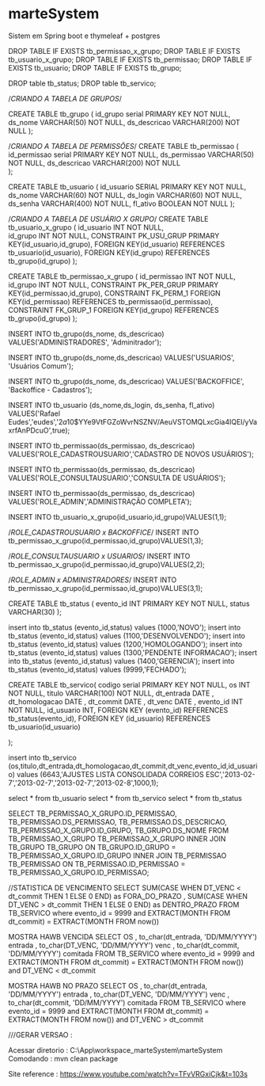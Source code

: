 # marteSystem
Sistem em Spring boot e thymeleaf +  postgres

DROP TABLE IF EXISTS tb_permissao_x_grupo;
DROP TABLE IF EXISTS tb_usuario_x_grupo;
DROP TABLE IF EXISTS tb_permissao;
DROP TABLE IF EXISTS tb_usuario;
DROP TABLE IF EXISTS tb_grupo;

DROP table tb_status;
DROP table tb_servico;


/*CRIANDO A TABELA DE GRUPOS*/

CREATE TABLE tb_grupo
( 
  id_grupo     serial         PRIMARY KEY NOT NULL,
  ds_nome      VARCHAR(50)   NOT NULL,
  ds_descricao VARCHAR(200)  NOT NULL
);


/*CRIANDO A TABELA DE PERMISSÕES*/
CREATE TABLE tb_permissao
(
   id_permissao serial PRIMARY KEY NOT NULL,
   ds_permissao VARCHAR(50)    NOT NULL,
   ds_descricao VARCHAR(200)   NOT NULL   
);

CREATE TABLE tb_usuario
(
  id_usuario SERIAL PRIMARY KEY NOT NULL,
  ds_nome    VARCHAR(60)      NOT NULL,
  ds_login   VARCHAR(60)      NOT NULL,
  ds_senha   VARCHAR(400)     NOT NULL,
  fl_ativo   BOOLEAN        NOT NULL
);

/*CRIANDO A TABELA DE USUÁRIO X GRUPO*/
CREATE TABLE tb_usuario_x_grupo
(
  id_usuario INT NOT NULL,  
  id_grupo   INT NOT NULL,
  CONSTRAINT PK_USU_GRUP   PRIMARY KEY(id_usuario,id_grupo),
  FOREIGN KEY(id_usuario) REFERENCES tb_usuario(id_usuario), 
  FOREIGN KEY(id_grupo)  REFERENCES tb_grupo(id_grupo)
);

CREATE TABLE tb_permissao_x_grupo
(
  id_permissao INT NOT NULL,  
  id_grupo     INT NOT NULL,
  CONSTRAINT PK_PER_GRUP   PRIMARY KEY(id_permissao,id_grupo),
  CONSTRAINT FK_PERM_1 FOREIGN KEY(id_permissao) REFERENCES tb_permissao(id_permissao), 
  CONSTRAINT FK_GRUP_1 FOREIGN KEY(id_grupo)  REFERENCES tb_grupo(id_grupo)
);

INSERT INTO tb_grupo(ds_nome, ds_descricao) VALUES('ADMINISTRADORES', 'Adminitrador');
 
INSERT INTO tb_grupo(ds_nome,ds_descricao) VALUES('USUARIOS', 'Usuários Comum');
 
INSERT INTO tb_grupo(ds_nome, ds_descricao) VALUES('BACKOFFICE', 'Backoffice - Cadastros');

							  
INSERT INTO tb_usuario (ds_nome,ds_login, ds_senha, fl_ativo)
VALUES('Rafael Eudes','eudes','$2a$10$YYe9VtFGZoWvrNSZNV/AeuVSTOMQLxcGia4IQEl/yVaxrfAnPDcuO',true);


								 
INSERT INTO tb_permissao(ds_permissao, ds_descricao)
 VALUES('ROLE_CADASTROUSUARIO','CADASTRO DE NOVOS USUÁRIOS');
								   
INSERT INTO tb_permissao(ds_permissao, ds_descricao)
VALUES('ROLE_CONSULTAUSUARIO','CONSULTA DE USUÁRIOS'); 
								   
INSERT INTO tb_permissao(ds_permissao, ds_descricao) 
VALUES('ROLE_ADMIN','ADMINISTRAÇÂO COMPLETA');
								   

INSERT INTO tb_usuario_x_grupo(id_usuario,id_grupo)VALUES(1,1);

/*ROLE_CADASTROUSUARIO x BACKOFFICE*/
INSERT INTO tb_permissao_x_grupo(id_permissao,id_grupo)VALUES(1,3); 
 
/*ROLE_CONSULTAUSUARIO x USUARIOS*/
INSERT INTO tb_permissao_x_grupo(id_permissao,id_grupo)VALUES(2,2);
 
/*ROLE_ADMIN x ADMINISTRADORES*/
INSERT INTO tb_permissao_x_grupo(id_permissao,id_grupo)VALUES(3,1);


CREATE TABLE tb_status
(
evento_id INT  PRIMARY KEY NOT NULL,
status VARCHAR(30)
);

insert into tb_status (evento_id,status) values (1000,'NOVO');
insert into tb_status (evento_id,status) values (1100,'DESENVOLVENDO');
insert into tb_status (evento_id,status) values (1200,'HOMOLOGANDO');
insert into tb_status (evento_id,status) values (1300,'PENDENTE INFORMACAO');
insert into tb_status (evento_id,status) values (1400,'GERENCIA');
insert into tb_status (evento_id,status) values (9999,'FECHADO');


CREATE TABLE tb_servico(
	codigo serial PRIMARY KEY NOT NULL,
	os INT NOT NULL,
	titulo VARCHAR(100) NOT NULL,
	dt_entrada DATE ,
	dt_homologacao DATE ,
	dt_commit DATE ,
    dt_venc DATE ,
	evento_id INT NOT NULL,
	id_usuario INT,
	FOREIGN KEY (evento_id) REFERENCES tb_status(evento_id),
	FOREIGN KEY (id_usuario) REFERENCES tb_usuario(id_usuario)
	
);

insert into tb_servico (os,titulo,dt_entrada,dt_homologacao,dt_commit,dt_venc,evento_id,id_usuario) 
values (6643,'AJUSTES LISTA CONSOLIDADA CORREIOS ESC','2013-02-7','2013-02-7','2013-02-7','2013-02-8',1000,1);

select * from tb_usuario
select * from tb_servico
select * from tb_status


SELECT
  TB_PERMISSAO_X_GRUPO.ID_PERMISSAO,
  TB_PERMISSAO.DS_PERMISSAO,
  TB_PERMISSAO.DS_DESCRICAO,
  TB_PERMISSAO_X_GRUPO.ID_GRUPO,
  TB_GRUPO.DS_NOME
FROM
  TB_PERMISSAO_X_GRUPO TB_PERMISSAO_X_GRUPO
INNER JOIN  TB_GRUPO TB_GRUPO ON  TB_GRUPO.ID_GRUPO = TB_PERMISSAO_X_GRUPO.ID_GRUPO 
INNER JOIN  TB_PERMISSAO TB_PERMISSAO ON TB_PERMISSAO.ID_PERMISSAO  = TB_PERMISSAO_X_GRUPO.ID_PERMISSAO;


//STATISTICA DE VENCIMENTO
SELECT SUM(CASE WHEN DT_VENC < dt_commit THEN 1 ELSE 0 END) as FORA_DO_PRAZO ,
SUM(CASE WHEN DT_VENC > dt_commit THEN 1 ELSE 0 END) as DENTRO_PRAZO 
FROM TB_SERVICO
where evento_id = 9999
and EXTRACT(MONTH FROM dt_commit) = EXTRACT(MONTH FROM now()) 

MOSTRA HAWB VENCIDA
SELECT OS ,  to_char(dt_entrada, 'DD/MM/YYYY') entrada , to_char(DT_VENC, 'DD/MM/YYYY') venc  , to_char(dt_commit, 'DD/MM/YYYY') comitada
FROM TB_SERVICO
where evento_id = 9999
and EXTRACT(MONTH FROM dt_commit) = EXTRACT(MONTH FROM now()) 
and DT_VENC < dt_commit

MOSTRA HAWB NO PRAZO
SELECT OS ,  to_char(dt_entrada, 'DD/MM/YYYY') entrada , to_char(DT_VENC, 'DD/MM/YYYY') venc  , to_char(dt_commit, 'DD/MM/YYYY') comitada
FROM TB_SERVICO
where evento_id = 9999
and EXTRACT(MONTH FROM dt_commit) = EXTRACT(MONTH FROM now()) 
and DT_VENC > dt_commit




///GERAR VERSAO :

Acessar diretorio : C:\App\workspace_marteSystem\marteSystem
Comodando : mvn clean package

Site reference : https://www.youtube.com/watch?v=TFvVRGxiCjk&t=103s